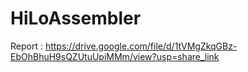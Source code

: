 # HiLoAssembler

Report : https://drive.google.com/file/d/1tVMgZkqGBz-EbOhBhuH9sQZUtuUpiMMm/view?usp=share_link
